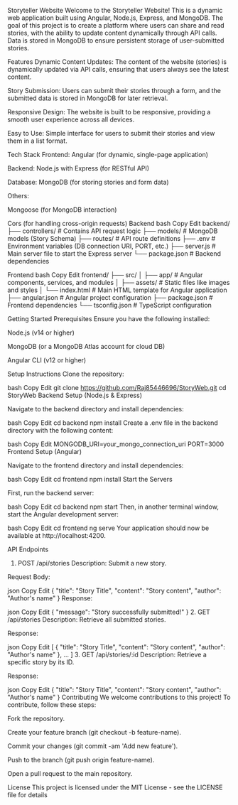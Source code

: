 Storyteller Website
Welcome to the Storyteller Website! This is a dynamic web application built using Angular, Node.js, Express, and MongoDB. The goal of this project is to create a platform where users can share and read stories, with the ability to update content dynamically through API calls. Data is stored in MongoDB to ensure persistent storage of user-submitted stories.

Features
Dynamic Content Updates: The content of the website (stories) is dynamically updated via API calls, ensuring that users always see the latest content.

Story Submission: Users can submit their stories through a form, and the submitted data is stored in MongoDB for later retrieval.

Responsive Design: The website is built to be responsive, providing a smooth user experience across all devices.

Easy to Use: Simple interface for users to submit their stories and view them in a list format.

Tech Stack
Frontend: Angular (for dynamic, single-page application)

Backend: Node.js with Express (for RESTful API)

Database: MongoDB (for storing stories and form data)

Others:

Mongoose (for MongoDB interaction)

Cors (for handling cross-origin requests)
Backend
bash
Copy
Edit
backend/
├── controllers/          # Contains API request logic
├── models/               # MongoDB models (Story Schema)
├── routes/               # API route definitions
├── .env                  # Environment variables (DB connection URI, PORT, etc.)
├── server.js             # Main server file to start the Express server
└── package.json          # Backend dependencies



Frontend
bash
Copy
Edit
frontend/
├── src/
│   ├── app/              # Angular components, services, and modules
│   ├── assets/           # Static files like images and styles
│   └── index.html        # Main HTML template for Angular application
├── angular.json          # Angular project configuration
├── package.json          # Frontend dependencies
└── tsconfig.json         # TypeScript configuration



Getting Started
Prerequisites
Ensure you have the following installed:

Node.js (v14 or higher)

MongoDB (or a MongoDB Atlas account for cloud DB)

Angular CLI (v12 or higher)

Setup Instructions
Clone the repository:

bash
Copy
Edit
git clone https://github.com/Raj85446696/StoryWeb.git
cd StoryWeb
Backend Setup (Node.js & Express)

Navigate to the backend directory and install dependencies:

bash
Copy
Edit
cd backend
npm install
Create a .env file in the backend directory with the following content:

bash
Copy
Edit
MONGODB_URI=your_mongo_connection_uri
PORT=3000
Frontend Setup (Angular)

Navigate to the frontend directory and install dependencies:

bash
Copy
Edit
cd frontend
npm install
Start the Servers

First, run the backend server:

bash
Copy
Edit
cd backend
npm start
Then, in another terminal window, start the Angular development server:

bash
Copy
Edit
cd frontend
ng serve
Your application should now be available at http://localhost:4200.

API Endpoints
1. POST /api/stories
Description: Submit a new story.

Request Body:

json
Copy
Edit
{
  "title": "Story Title",
  "content": "Story content",
  "author": "Author's name"
}
Response:

json
Copy
Edit
{
  "message": "Story successfully submitted!"
}
2. GET /api/stories
Description: Retrieve all submitted stories.

Response:

json
Copy
Edit
[
  {
    "title": "Story Title",
    "content": "Story content",
    "author": "Author's name"
  },
  ...
]
3. GET /api/stories/:id
Description: Retrieve a specific story by its ID.

Response:

json
Copy
Edit
{
  "title": "Story Title",
  "content": "Story content",
  "author": "Author's name"
}
Contributing
We welcome contributions to this project! To contribute, follow these steps:

Fork the repository.

Create your feature branch (git checkout -b feature-name).

Commit your changes (git commit -am 'Add new feature').

Push to the branch (git push origin feature-name).

Open a pull request to the main repository.

License
This project is licensed under the MIT License - see the LICENSE file for details
